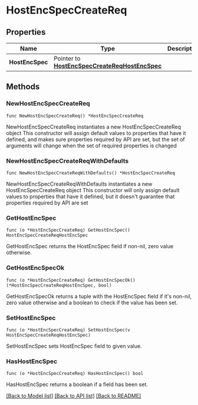 # HostEncSpecCreateReq

## Properties

Name | Type | Description | Notes
------------ | ------------- | ------------- | -------------
**HostEncSpec** | Pointer to [**HostEncSpecCreateReqHostEncSpec**](HostEncSpecCreateReqHostEncSpec.md) |  | [optional] 

## Methods

### NewHostEncSpecCreateReq

`func NewHostEncSpecCreateReq() *HostEncSpecCreateReq`

NewHostEncSpecCreateReq instantiates a new HostEncSpecCreateReq object
This constructor will assign default values to properties that have it defined,
and makes sure properties required by API are set, but the set of arguments
will change when the set of required properties is changed

### NewHostEncSpecCreateReqWithDefaults

`func NewHostEncSpecCreateReqWithDefaults() *HostEncSpecCreateReq`

NewHostEncSpecCreateReqWithDefaults instantiates a new HostEncSpecCreateReq object
This constructor will only assign default values to properties that have it defined,
but it doesn't guarantee that properties required by API are set

### GetHostEncSpec

`func (o *HostEncSpecCreateReq) GetHostEncSpec() HostEncSpecCreateReqHostEncSpec`

GetHostEncSpec returns the HostEncSpec field if non-nil, zero value otherwise.

### GetHostEncSpecOk

`func (o *HostEncSpecCreateReq) GetHostEncSpecOk() (*HostEncSpecCreateReqHostEncSpec, bool)`

GetHostEncSpecOk returns a tuple with the HostEncSpec field if it's non-nil, zero value otherwise
and a boolean to check if the value has been set.

### SetHostEncSpec

`func (o *HostEncSpecCreateReq) SetHostEncSpec(v HostEncSpecCreateReqHostEncSpec)`

SetHostEncSpec sets HostEncSpec field to given value.

### HasHostEncSpec

`func (o *HostEncSpecCreateReq) HasHostEncSpec() bool`

HasHostEncSpec returns a boolean if a field has been set.


[[Back to Model list]](../README.md#documentation-for-models) [[Back to API list]](../README.md#documentation-for-api-endpoints) [[Back to README]](../README.md)


